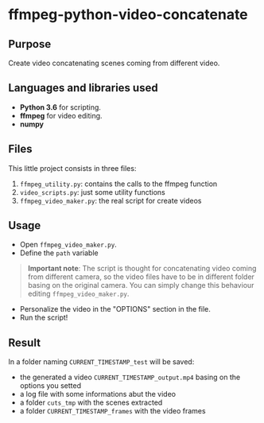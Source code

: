 # ffmpeg-python-video-concatenate

Purpose
------
Create video concatenating scenes coming from different video.

Languages and libraries used
------
+ __Python 3.6__ for scripting.
+ __ffmpeg__ for video editing.
+ __numpy__ 

Files
------
This little project consists in three files:
1. `ffmpeg_utility.py`: contains the calls to the ffmpeg function
2. `video_scripts.py`: just some utility functions
3. `ffmpeg_video_maker.py`: the real script for create videos

Usage
------

- Open `ffmpeg_video_maker.py`.
- Define the `path` variable 
> __Important note__: The script is thought for concatenating video coming from different camera, so the video files have to be in different folder basing on the original camera. You can simply change this behaviour editing `ffmpeg_video_maker.py`.
- Personalize the video in the "OPTIONS" section in the file.
- Run the script!

Result
------
In a folder naming `CURRENT_TIMESTAMP_test` will be saved:
- the generated a video `CURRENT_TIMESTAMP_output.mp4` basing on the options you setted
- a log file with some informations abut the video
- a folder `cuts_tmp` with the scenes extracted
- a folder `CURRENT_TIMESTAMP_frames` with the video frames